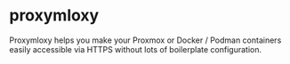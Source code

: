 # proxymloxy

Proxymloxy helps you make your Proxmox or Docker / Podman containers easily accessible via HTTPS without lots of boilerplate configuration.

